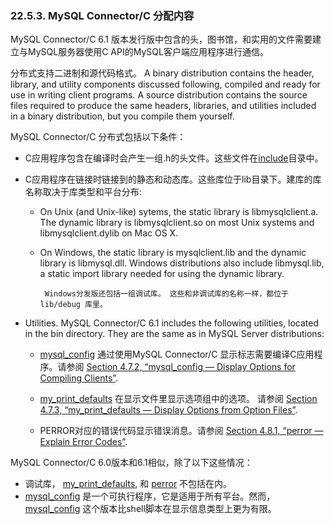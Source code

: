 ### 22.5.3. MySQL Connector/C 分配内容

MySQL Connector/C 6.1 版本发行版中包含的头，图书馆，和实用的文件需要建立与MySQL服务器使用C API的MySQL客户端应用程序进行通信。 

分布式支持二进制和源代码格式。 A binary distribution contains the header, library, and utility components discussed following, compiled and ready for use in writing client programs. A source distribution contains the source files required to produce the same headers, libraries, and utilities included in a binary distribution, but you compile them yourself. 

MySQL Connector/C 分布式包括以下条件： 

* C应用程序包含在编译时会产生一组.h的头文件。这些文件在[include]()目录中。

* C应用程序在链接时链接到的静态和动态库。这些库位于lib目录下。建库的库名称取决于库类型和平台分布: 

  * On Unix (and Unix-like) sytems, the static library is libmysqlclient.a. The dynamic library is libmysqlclient.so on most Unix systems and libmysqlclient.dylib on Mac OS X. 
  
  * On Windows, the static library is mysqlclient.lib and the dynamic library is libmysql.dll. Windows distributions also include libmysql.lib, a static import library needed for using the dynamic library. 

         Windows分发版还包括一组调试库。 这些和非调试库的名称一样，都位于 lib/debug 库里。
* Utilities. MySQL Connector/C 6.1 includes the following utilities, located in the bin directory. They are the same as in MySQL Server distributions: 

  * [mysql_config](http://dev.mysql.com/doc/refman/5.6/en/mysql-config.html) 通过使用MySQL Connector/C 显示标志需要编译C应用程序。请参阅 [Section 4.7.2, “mysql_config  — Display Options for Compiling Clients”](http://dev.mysql.com/doc/refman/5.6/en/mysql-config.html). 
  
  * [my_print_defaults](http://dev.mysql.com/doc/refman/5.6/en/my-print-defaults.html) 在显示文件里显示选项组中的选项。 请参阅 [Section 4.7.3, “my_print_defaults — Display Options from Option Files”](http://dev.mysql.com/doc/refman/5.6/en/my-print-defaults.html). 
  
  * PERROR对应的错误代码显示错误消息。请参阅 [Section 4.8.1, “perror — Explain Error Codes”](http://dev.mysql.com/doc/refman/5.6/en/perror.html). 

MySQL Connector/C 6.0版本和6.1相似，除了以下这些情况：

* 调试库， [my_print_defaults](http://dev.mysql.com/doc/refman/5.6/en/my-print-defaults.html), 和 [perror](http://dev.mysql.com/doc/refman/5.6/en/perror.html) 不包括在内。
* [mysql_config](http://dev.mysql.com/doc/refman/5.6/en/mysql-config.html) 是一个可执行程序，它是适用于所有平台。然而，[mysql_config](http://dev.mysql.com/doc/refman/5.6/en/mysql-config.html)   这个版本比shell脚本在显示信息类型上更为有限。